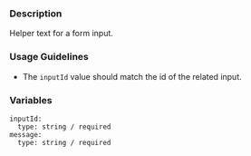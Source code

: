 ### Description
Helper text for a form input.

### Usage Guidelines
* The `inputId` value should match the id of the related input.

### Variables
~~~
inputId:
  type: string / required
message:
  type: string / required
~~~
